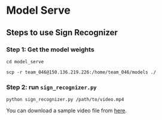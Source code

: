 # Model Serve

## Steps to use Sign Recognizer

### Step 1: Get the model weights

```
cd model_serve

scp -r team_046@150.136.219.226:/home/team_046/models ./
```

### Step 2: run `sign_recognizer.py`

```
python sign_recognizer.py /path/to/video.mp4
```

You can download a sample video file from [here](https://discord.com/channels/@me/1017414703133237298/1024513846427262976).